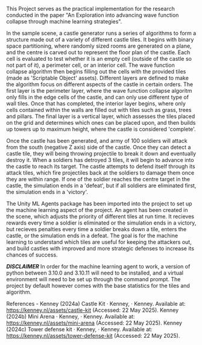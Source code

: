 This Project serves as the practical implementation for the research conducted in the paper "An Exploration into advancing wave function collapse through machine learning strategies".

In the sample scene, a castle generator runs a series of algorithms to form a structure made out of a variety of different castle tiles. It begins with binary space partitioning, where randomly sized rooms are generated on a plane, and the centre is carved out to represent the floor plan of the castle. Each cell is evaluated to test whether it is an empty cell (outside of the castle so not part of it), a perimeter cell, or an interior cell.
The wave function collapse algorithm then begins filling out the cells with the provided tiles (made as 'Scriptable Object' assets). Different layers are defined to make the algorithm focus on different aspects of the castle in certain orders. The first layer is the perimeter layer, where the wave function collapse algoritm only fills in the edge cells of the castle, and can only use different type of wall tiles. Once that has completed, the interior layer begins, where only cells contained within the walls are filled out with tiles such as grass, trees and pillars. The final layer is a vertical layer, which assesses the tiles placed on the grid and determines which ones can be placed upon, and then builds up towers up to maximum height, where the castle is considered 'complete'.

Once the castle has been generated, and army of 100 soldiers will attack from the south (negative Z axis) side of the castle. Once they can detect a castle tile, they will being throwing projectile to break it down and eventually destroy it. When a soldiers has detroyed 3 tiles, it will begin to advance into the castle to reach its target. The castle attempts to defend itself through its attack tiles, which fire projectiles back at the soldiers to damage them once they are within range. If one of the soldier reaches the centre target in the castle, the simulation ends in a 'defeat', but if all soldiers are eliminated first, the simulation ends in a 'victory'.

The Unity ML Agents package has been imported into the project to set up the machine learning aspect of the project. An agent has been created in the scene, which adjusts the priority of different tiles at run time. It recieves rewards every time a soldier is eliminated or the simulation ends in a victory, but recieves penalties every time a soldier breaks down a tile, enters the castle, or the simulation ends in a defeat. The goal is for the machine learning to understand which tiles are useful for keeping the attackers out, and build castles with improved and more strategic defenses to increase its chances of success.

*****DISCLAIMER***** In order for the machine learning agent to work, a version of python between 3.10.0 and 3.10.11 will need to be installed, and a virtual environment will need to be set up through the command prompt. The project by default however comes with the base statistics for the tiles and algorithm.

References -
Kenney (2024a) Castle Kit · Kenney, · Kenney. Available at: https://kenney.nl/assets/castle-kit (Accessed: 22 May 2025). 
Kenney (2024b) Mini Arena · Kenney, · Kenney. Available at: https://kenney.nl/assets/mini-arena (Accessed: 22 May 2025). 
Kenney (2024c) Tower defense kit · Kenney, · Kenney. Available at: https://kenney.nl/assets/tower-defense-kit (Accessed: 22 May 2025). 
